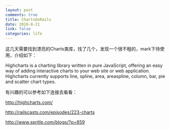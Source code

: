 ```yaml
--- 
layout: post
comments: true
title: ChartsOnRails
date: 2010-8-21
link: false
categories: life
---
```

这几天需要找到漂亮的Charts类库，找了几个，发现一个很不粗的，mark下待使用，介绍如下：

Highcharts is a charting library written in pure JavaScript, offering an easy way of adding interactive charts to your web site or web application. Highcharts currently supports line, spline, area, areaspline, column, bar, pie and scatter chart types.

有兴趣的可以参考如下连接去看看：

http://highcharts.com/

http://railscasts.com/episodes/223-charts

http://www.spritle.com/blogs/?p=859
